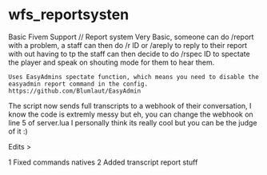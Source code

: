 # wfs_reportsysten
 
 
 
 
 Basic Fivem Support // Report system
    Very Basic, someone can do /report with a problem, a staff can then do /r ID or /areply to reply to their report with out having to tp the staff can then decide to do /rspec ID to spectate the player and speak on shouting mode for them to hear them.

    Uses EasyAdmins spectate function, which means you need to disable the easyadmin report command in the config. 
    https://github.com/Blumlaut/EasyAdmin

The script now sends full transcripts to a webhook of their conversation, I know the code is extremly messy but eh, you can change the webhook on line 5 of server.lua I personally think its really cool but you can be the judge of it :)




Edits >

   1 Fixed commands natives
   2 Added transcript report stuff

